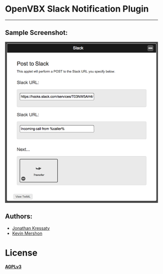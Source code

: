 # OpenVBX Slack Notification Plugin

- - -

Sample Screenshot:
--
![Sample](sample-screenshot.png)

Authors:
--
- [Jonathan Kressaty](https://github.com/kressaty)
- [Kevin Mershon](https://github.com/kevinmershon)

# License
#### [AGPLv3](http://www.gnu.org/licenses/agpl-3.0.html)
